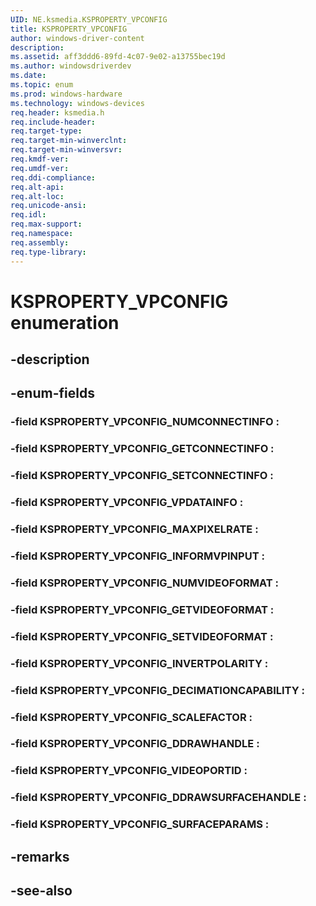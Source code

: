 ```yaml
---
UID: NE.ksmedia.KSPROPERTY_VPCONFIG
title: KSPROPERTY_VPCONFIG
author: windows-driver-content
description: 
ms.assetid: aff3ddd6-89fd-4c07-9e02-a13755bec19d
ms.author: windowsdriverdev
ms.date: 
ms.topic: enum
ms.prod: windows-hardware
ms.technology: windows-devices
req.header: ksmedia.h
req.include-header:
req.target-type:
req.target-min-winverclnt:
req.target-min-winversvr:
req.kmdf-ver:
req.umdf-ver:
req.ddi-compliance:
req.alt-api:
req.alt-loc:
req.unicode-ansi:
req.idl:
req.max-support:
req.namespace:
req.assembly:
req.type-library:
---
```


# KSPROPERTY_VPCONFIG enumeration

## -description



## -enum-fields

### -field KSPROPERTY_VPCONFIG_NUMCONNECTINFO : 
### -field KSPROPERTY_VPCONFIG_GETCONNECTINFO : 
### -field KSPROPERTY_VPCONFIG_SETCONNECTINFO : 
### -field KSPROPERTY_VPCONFIG_VPDATAINFO : 
### -field KSPROPERTY_VPCONFIG_MAXPIXELRATE : 
### -field KSPROPERTY_VPCONFIG_INFORMVPINPUT : 
### -field KSPROPERTY_VPCONFIG_NUMVIDEOFORMAT : 
### -field KSPROPERTY_VPCONFIG_GETVIDEOFORMAT : 
### -field KSPROPERTY_VPCONFIG_SETVIDEOFORMAT : 
### -field KSPROPERTY_VPCONFIG_INVERTPOLARITY : 
### -field KSPROPERTY_VPCONFIG_DECIMATIONCAPABILITY : 
### -field KSPROPERTY_VPCONFIG_SCALEFACTOR : 
### -field KSPROPERTY_VPCONFIG_DDRAWHANDLE : 
### -field KSPROPERTY_VPCONFIG_VIDEOPORTID : 
### -field KSPROPERTY_VPCONFIG_DDRAWSURFACEHANDLE : 
### -field KSPROPERTY_VPCONFIG_SURFACEPARAMS : 

## -remarks

## -see-also